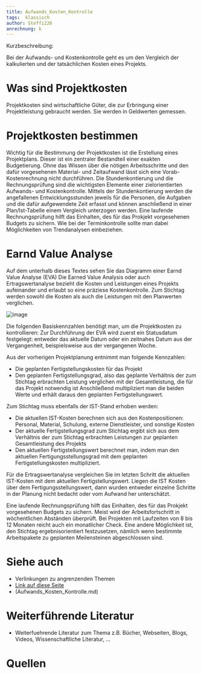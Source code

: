 ```yaml
---
title: Aufwands_Kosten_Kontrolle
tags:  klassisch
author: Steffi226
anrechnung: k 
---
```


Kurzbeschreibung:

Bei der Aufwands- und Kostenkontrolle geht es um den Vergleich der kalkulierten und der tatsächlichen Kosten eines Projekts.



# Was sind Projektkosten
Projektkosten sind wirtschaftliche Güter, die zur Erbringung einer Projektleistung gebraucht werden. Sie werden in Geldwerten gemessen.


# Projektkosten bestimmen
Wichtig für die Bestimmung der Projektkosten ist die Erstellung eines Projektplans. Dieser ist ein zentraler Bestandteil einer exakten Budgetierung. Ohne das Wissen über die nötigen Arbeitsschritte und den dafür vorgesehenen Material- und Zeitaufwand lässt sich eine Vorab-Kostenrechnung nicht durchführen.
Die Stundenkontierung und die Rechnungsprüfung sind die wichtigsten Elemente einer zielorientierten Aufwands- und Kostenkontrolle. 
Mittels der Stundenkontierung werden die angefallenen Entwicklungsstunden jeweils für die Personen, die Aufgaben und die dafür aufgewendete Zeit erfasst und können anschließend in einer Plan/Ist-Tabelle einem Vergleich unterzogen werden. 
Eine laufende Rechnungsprüfung hilft das Einhalten, des für das Prokjekt vorgesehenen Budgets zu sichern. Wie bei der Terminkontrolle sollte man dabei Möglichkeiten von Trendanalysen einbeziehen.



# Earnd Value Analyse
Auf dem unterhalb dieses Textes sehen Sie das Diagramm einer Earnd Value Analyse (EVA)
Die Earned Value Analysis oder auch Ertragswertanalyse bezieht die Kosten und Leistungen eines Projekts aufeinander und erlaubt so eine präziese Kostenkontrolle.
Zum Stichtag werden sowohl die Kosten als auch die Leistungen mit den Planwerten verglichen.

![image](https://user-images.githubusercontent.com/92396490/140614206-253046fc-27f4-4055-827b-78d6c1817b08.png)


Die folgenden Basiskennzahlen benötigt man, um die Projektkosten zu kontrollieren:
Zur Durchführung der EVA wird zuerst ein Statusdatum festgelegt: entweder das aktuelle Datum oder ein zeitnahes Datum aus der Vergangenheit, beispielsweise aus der vergangenen Woche.

Aus der vorherigen Projektplanung entnimmt man folgende Kennzahlen:

* Die geplanten Fertigstellungskosten für das Projekt
* Den geplanten Fertigstellungsgrad, also das geplante Verhältnis der zum Stichtag erbrachten Leistung verglichen mit der Gesamtleistung, die für das Projekt notwendig ist
Anschließend multipliziert man die beiden Werte und erhält daraus den geplanten Fertigstellungswert.

Zum Stichtag muss ebenfalls der IST-Stand erhoben werden:

* Die aktuellen IST-Kosten berechnen sich aus den Kostenpositionen: Personal, Material, Schulung, externe Dienstleister, und sonstige Kosten
* Der aktuelle Fertigstellungsgrad zum Stichtag ergibt sich aus dem Verhältnis der zum Stichtag erbrachten Leistungen zur geplanten Gesamtleistung des Projekts
* Den aktuellen Fertigstellungswert berechnet man, indem man den aktuellen Fertigungsstellungsgrad mit dem geplanten Fertigstellungskosten multipliziert.

Für die Ertragswertanalyse vergleichen Sie im letzten Schritt die aktuellen IST-Kosten  mit dem aktuellen Fertigstellungswert. 
Liegen die IST Kosten über dem Fertigungsstellungswert, dann wurden entweder einzelne Schritte in der Planung nicht bedacht oder vom Aufwand her unterschätzt. 

Eine laufende Rechnungsprüfung hilft das Einhalten, des für das Prokjekt vorgesehenen Budgets zu sichern.
Meist wird der Arbeitsfortschritt in wöchentlichen Abständen überprüft. Bei Projekten mit Laufzeiten von 8 bis 12 Monaten reicht auch ein monatlicher Check.
Eine andere Möglichkeit ist, den Stichtag ergebnisorientiert festzusetzen, nämlich wenn bestimmte Arbeitspakete zu geplanten Meilensteinen abgeschlossen sind.



# Siehe auch

* Verlinkungen zu angrenzenden Themen
* [Link auf diese Seite](Aufwands_Kosten_Kontrolle.md)
* (Aufwands_Kosten_Kontrolle.md) 

# Weiterführende Literatur

* Weiterfuehrende Literatur zum Thema z.B. Bücher, Webseiten, Blogs, Videos, Wissenschaftliche Literatur, ...

# Quellen

[^1]: Quellen die ihr im Text verwendet habt z.B. Bücher, Webseiten, Blogs, Videos, Wissenschaftliche Literatur, ... (eine Quelle in eine Zeile, keine Zeilenumbrüche machen)
[^2]: [A Guide to the Project Management Body of Knowledge (PMBOK® Guide)](https://www.pmi.org/pmbok-guide-standards/foundational/PMBOK)
[^3]: [Basic Formatting Syntax for GitHub flavored Markdown](https://docs.github.com/en/github/writing-on-github/getting-started-with-writing-and-formatting-on-github/basic-writing-and-formatting-syntax)
[^4]: [Advanced Formatting Syntax for GitHub flavored Markdown](https://docs.github.com/en/github/writing-on-github/working-with-advanced-formatting/organizing-information-with-tables)









